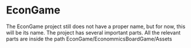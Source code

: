 # EconGame
The EconGame project still does not have a proper name, but for now, this will be its name. The project has several important parts.
All the relevant parts are inside the path EconGame/EconommicsBoardGame/Assets
